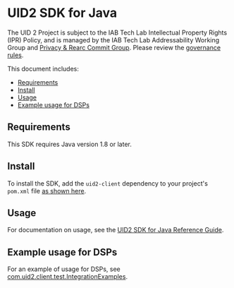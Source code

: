 # UID2 SDK for Java

The UID 2 Project is subject to the IAB Tech Lab Intellectual Property Rights (IPR) Policy, and is managed by the IAB Tech Lab Addressability Working Group and [Privacy & Rearc Commit Group](https://iabtechlab.com/working-groups/privacy-rearc-commit-group/). Please review the [governance rules](https://github.com/IABTechLab/uid2-core/blob/master/Software%20Development%20and%20Release%20Procedures.md).

This document includes:
* [Requirements](#requirements)
* [Install](#install)
* [Usage](#usage)
* [Example usage for DSPs](#example-usage-for-dsps)

## Requirements

This SDK requires Java version 1.8 or later.

## Install

To install the SDK, add the `uid2-client` dependency to your project's `pom.xml` file [as shown here](https://central.sonatype.com/artifact/com.uid2/uid2-client).

## Usage

For documentation on usage, see the [UID2 SDK for Java Reference Guide](https://unifiedid.com/docs/sdks/uid2-sdk-ref-java). 

## Example usage for DSPs
For an example of usage for DSPs, see [com.uid2.client.test.IntegrationExamples](https://github.com/IABTechLab/uid2-client-java/blob/master/src/test/java/com/uid2/client/test/IntegrationExamples.java).
